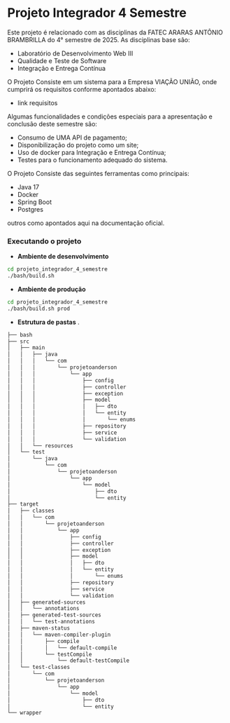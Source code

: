 # Projeto Integrador 4 Semestre

Este projeto é relacionado com as disciplinas da FATEC ARARAS ANTÔNIO BRAMBRILLA do 4° semestre de 2025. As disciplinas base são:
- Laboratório de Desenvolvimento Web III
- Qualidade e Teste de Software
- Integração e Entrega Contínua

O Projeto Consiste em um sistema para a Empresa VIAÇÃO UNIÃO, onde cumprirá os requisitos conforme apontados abaixo:
- link requisitos

Algumas funcionalidades e condições especiais para a apresentação e conclusão deste semestre são:
- Consumo de UMA API de pagamento;
- Disponibilização do projeto como um site;
- Uso de docker para Integração e Entrega Contínua;
- Testes para o funcionamento adequado do sistema.

O Projeto Consiste das seguintes ferramentas como principais:
- Java 17
- Docker
- Spring Boot
- Postgres

outros como apontados aqui na documentação oficial.

### Executando o projeto

* **Ambiente de desenvolvimento**

```bash
cd projeto_integrador_4_semestre
./bash/build.sh
```

* **Ambiente de produção**

```bash
cd projeto_integrador_4_semestre
./bash/build.sh prod
```

* **Estrutura de pastas**
.
```md
├── bash
├── src
│   ├── main
│   │   ├── java
│   │   │   └── com
│   │   │       └── projetoanderson
│   │   │           └── app
│   │   │               ├── config
│   │   │               ├── controller
│   │   │               ├── exception
│   │   │               ├── model
│   │   │               │   ├── dto
│   │   │               │   └── entity
│   │   │               │       └── enums
│   │   │               ├── repository
│   │   │               ├── service
│   │   │               └── validation
│   │   └── resources
│   └── test
│       └── java
│           └── com
│               └── projetoanderson
│                   └── app
│                       └── model
│                           ├── dto
│                           └── entity
├── target
│   ├── classes
│   │   └── com
│   │       └── projetoanderson
│   │           └── app
│   │               ├── config
│   │               ├── controller
│   │               ├── exception
│   │               ├── model
│   │               │   ├── dto
│   │               │   └── entity
│   │               │       └── enums
│   │               ├── repository
│   │               ├── service
│   │               └── validation
│   ├── generated-sources
│   │   └── annotations
│   ├── generated-test-sources
│   │   └── test-annotations
│   ├── maven-status
│   │   └── maven-compiler-plugin
│   │       ├── compile
│   │       │   └── default-compile
│   │       └── testCompile
│   │           └── default-testCompile
│   └── test-classes
│       └── com
│           └── projetoanderson
│               └── app
│                   └── model
│                       ├── dto
│                       └── entity
└── wrapper
```
